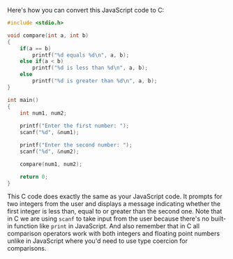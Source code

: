 Here's how you can convert this JavaScript code to C:

```c
#include <stdio.h>

void compare(int a, int b)
{
    if(a == b)
        printf("%d equals %d\n", a, b);
    else if(a < b)
        printf("%d is less than %d\n", a, b);
    else
        printf("%d is greater than %d\n", a, b);
}

int main()
{
    int num1, num2;
    
    printf("Enter the first number: ");
    scanf("%d", &num1);

    printf("Enter the second number: ");
    scanf("%d", &num2);

    compare(num1, num2);

    return 0;
}
```

This C code does exactly the same as your JavaScript code. It prompts for two integers from the user and displays a message indicating whether the first integer is less than, equal to or greater than the second one. Note that in C we are using `scanf` to take input from the user because there's no built-in function like `print` in JavaScript. And also remember that in C all comparison operators work with both integers and floating point numbers unlike in JavaScript where you'd need to use type coercion for comparisons.
